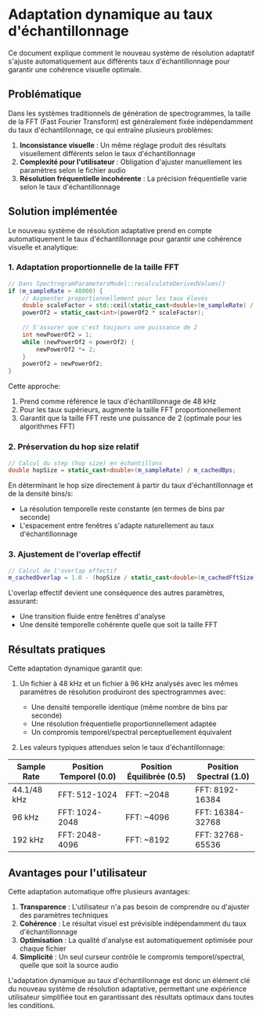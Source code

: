 # Adaptation dynamique au taux d'échantillonnage

Ce document explique comment le nouveau système de résolution adaptatif s'ajuste automatiquement aux différents taux d'échantillonnage pour garantir une cohérence visuelle optimale.

## Problématique

Dans les systèmes traditionnels de génération de spectrogrammes, la taille de la FFT (Fast Fourier Transform) est généralement fixée indépendamment du taux d'échantillonnage, ce qui entraîne plusieurs problèmes:

1. **Inconsistance visuelle** : Un même réglage produit des résultats visuellement différents selon le taux d'échantillonnage
2. **Complexité pour l'utilisateur** : Obligation d'ajuster manuellement les paramètres selon le fichier audio
3. **Résolution fréquentielle incohérente** : La précision fréquentielle varie selon le taux d'échantillonnage

## Solution implémentée

Le nouveau système de résolution adaptative prend en compte automatiquement le taux d'échantillonnage pour garantir une cohérence visuelle et analytique:

### 1. Adaptation proportionnelle de la taille FFT

```cpp
// Dans SpectrogramParametersModel::recalculateDerivedValues()
if (m_sampleRate > 48000) {
    // Augmenter proportionnellement pour les taux élevés
    double scaleFactor = std::ceil(static_cast<double>(m_sampleRate) / 48000.0);
    powerOf2 = static_cast<int>(powerOf2 * scaleFactor);
    
    // S'assurer que c'est toujours une puissance de 2
    int newPowerOf2 = 1;
    while (newPowerOf2 < powerOf2) {
        newPowerOf2 *= 2;
    }
    powerOf2 = newPowerOf2;
}
```

Cette approche:
1. Prend comme référence le taux d'échantillonnage de 48 kHz
2. Pour les taux supérieurs, augmente la taille FFT proportionnellement
3. Garantit que la taille FFT reste une puissance de 2 (optimale pour les algorithmes FFT)

### 2. Préservation du hop size relatif

```cpp
// Calcul du step (hop size) en échantillons
double hopSize = static_cast<double>(m_sampleRate) / m_cachedBps;
```

En déterminant le hop size directement à partir du taux d'échantillonnage et de la densité bins/s:
- La résolution temporelle reste constante (en termes de bins par seconde)
- L'espacement entre fenêtres s'adapte naturellement au taux d'échantillonnage

### 3. Ajustement de l'overlap effectif

```cpp
// Calcul de l'overlap effectif
m_cachedOverlap = 1.0 - (hopSize / static_cast<double>(m_cachedFftSize));
```

L'overlap effectif devient une conséquence des autres paramètres, assurant:
- Une transition fluide entre fenêtres d'analyse
- Une densité temporelle cohérente quelle que soit la taille FFT

## Résultats pratiques

Cette adaptation dynamique garantit que:

1. Un fichier à 48 kHz et un fichier à 96 kHz analysés avec les mêmes paramètres de résolution produiront des spectrogrammes avec:
   - Une densité temporelle identique (même nombre de bins par seconde)
   - Une résolution fréquentielle proportionnellement adaptée
   - Un compromis temporel/spectral perceptuellement équivalent

2. Les valeurs typiques attendues selon le taux d'échantillonnage:

| Sample Rate | Position Temporel (0.0) | Position Équilibrée (0.5) | Position Spectral (1.0) |
|-------------|-------------------------|---------------------------|-------------------------|
| 44.1/48 kHz | FFT: 512-1024           | FFT: ~2048                | FFT: 8192-16384         |
| 96 kHz      | FFT: 1024-2048          | FFT: ~4096                | FFT: 16384-32768        |
| 192 kHz     | FFT: 2048-4096          | FFT: ~8192                | FFT: 32768-65536        |

## Avantages pour l'utilisateur

Cette adaptation automatique offre plusieurs avantages:

1. **Transparence** : L'utilisateur n'a pas besoin de comprendre ou d'ajuster des paramètres techniques
2. **Cohérence** : Le résultat visuel est prévisible indépendamment du taux d'échantillonnage
3. **Optimisation** : La qualité d'analyse est automatiquement optimisée pour chaque fichier
4. **Simplicité** : Un seul curseur contrôle le compromis temporel/spectral, quelle que soit la source audio

L'adaptation dynamique au taux d'échantillonnage est donc un élément clé du nouveau système de résolution adaptative, permettant une expérience utilisateur simplifiée tout en garantissant des résultats optimaux dans toutes les conditions.
